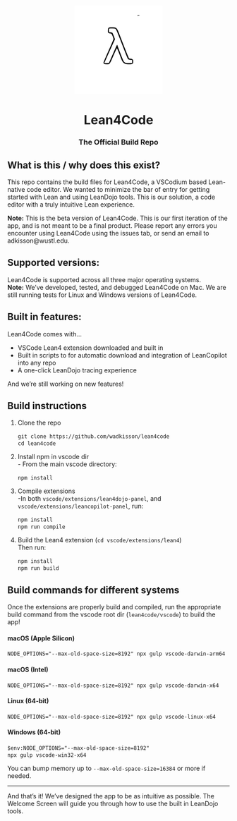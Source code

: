 <div align="center">
  <img src="./icons/stable/codium_cnl.svg" alt="Lean4Code Logo" width="200"/>
  <h1>Lean4Code</h1>
  <h3>The Official Build Repo</h3>
</div>

<h2>What is this / why does this exist?</h2>

<p>
This repo contains the build files for Lean4Code, a VSCodium based Lean-native code editor.
We wanted to minimize the bar of entry for getting started with Lean and using LeanDojo tools.
This is our solution, a code editor with a truly intuitive Lean experience.
</p>

<p><strong>Note:</strong> This is the beta version of Lean4Code. This is our first iteration of the app, and is not meant to be a final product. Please report any errors you encounter using Lean4Code using the issues tab, or send an email to adkisson@wustl.edu.</p>

<h2>Supported versions:</h2>

<p>
Lean4Code is supported across all three major operating systems.<br />
<strong>Note:</strong> We’ve developed, tested, and debugged Lean4Code on Mac.
We are still running tests for Linux and Windows versions of Lean4Code.
</p>

<h2>Built in features:</h2>

<p>Lean4Code comes with…</p>
<ul>
  <li>VSCode Lean4 extension downloaded and built in</li>
  <li>Built in scripts to for automatic download and integration of LeanCopilot into any repo</li>
  <li>A one-click LeanDojo tracing experience</li>
</ul>
<p>And we’re still working on new features!</p>

<h2>Build instructions</h2>

<ol>
  <li>Clone the repo
    <pre><code>git clone https://github.com/wadkisson/lean4code
cd lean4code</code></pre>
  </li>

  <li>Install npm in vscode dir<br />
    - From the main vscode directory:
    <pre><code>npm install</code></pre>
  </li>

  <li>Compile extensions<br />
    -In both <code>vscode/extensions/lean4dojo-panel</code>, and <code>vscode/extensions/leancopilot-panel</code>, run:
    <pre><code>npm install
npm run compile</code></pre>
  </li>

  <li>Build the Lean4 extension (<code>cd vscode/extensions/lean4</code>)<br />
    Then run:
    <pre><code>npm install
npm run build</code></pre>
  </li>
</ol>

<h2>Build commands for different systems</h2>

<p>Once the extensions are properly build and compiled, run the appropriate build command from the vscode root dir (<code>lean4code/vscode</code>) to build the app!</p>

<h4>macOS (Apple Silicon)</h4>
<pre><code>NODE_OPTIONS="--max-old-space-size=8192" npx gulp vscode-darwin-arm64</code></pre>

<h4>macOS (Intel)</h4>
<pre><code>NODE_OPTIONS="--max-old-space-size=8192" npx gulp vscode-darwin-x64</code></pre>

<h4>Linux (64-bit)</h4>
<pre><code>NODE_OPTIONS="--max-old-space-size=8192" npx gulp vscode-linux-x64</code></pre>

<h4>Windows (64-bit)</h4>
<pre><code>$env:NODE_OPTIONS="--max-old-space-size=8192"
npx gulp vscode-win32-x64</code></pre>

<p>You can bump memory up to <code>--max-old-space-size=16384</code> or more if needed.</p>

<hr />

<p>And that’s it! We’ve designed the app to be as intuitive as possible. The Welcome Screen will guide you through how to use the built in LeanDojo tools.</p>
